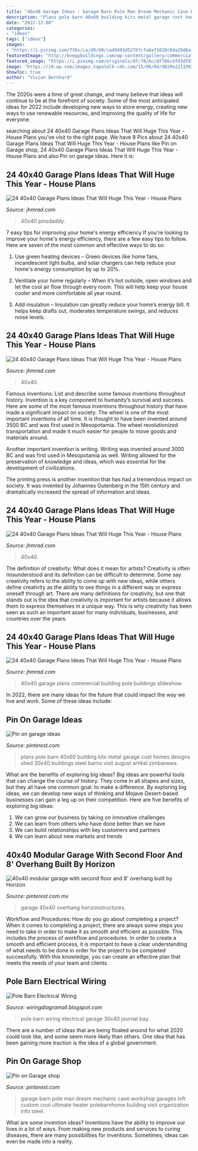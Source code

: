 ```yaml
---
title: "40x40 Garage Ideas : Garage Barn Pole Man Dream Mechanic Cave Workshop Garages Loft Custom Cool Ultimate Heater Polebarnhome Building Visit Organization Info Steel"
description: "Plans pole barn 40x60 building kits metal garage cost homes designs shed 30x40 buildings steel barns visit august artikel zimbanews"
date: "2022-12-08"
categories:
- "ideas"
tags: ["ideas"]
images:
- "https://i.pinimg.com/736x/ca/d9/49/cad9493d5276fcfa8af1028c0da29d6a--x-pole-barn-pole-barn-plans.jpg"
featuredImage: "http://kneppbuildings.com/wp-content/gallery/commercial/40x40-image2.jpg"
featured_image: "https://i.pinimg.com/originals/df/78/6c/df786c4fd3df81dbe376f35afa5eac0a.jpg"
image: "https://i0.wp.com/images.tapatalk-cdn.com/15/06/04/d020e22119932e481333758c04d47c34.jpg"
ShowToc: true
author: "Vivian Bernhard"
---
```



The 2020s were a time of great change, and many believe that ideas will continue to be at the forefront of society. Some of the most anticipated ideas for 2022 include developing new ways to store energy, creating new ways to use renewable resources, and improving the quality of life for everyone.

	

		
searching about 24 40x40 Garage Plans Ideas That Will Huge This Year - House Plans you've visit to the right page. We have 8 Pics about 24 40x40 Garage Plans Ideas That Will Huge This Year - House Plans like Pin on Garage shop, 24 40x40 Garage Plans Ideas That Will Huge This Year - House Plans and also Pin on garage ideas. Here it is:
		
    
## 24 40x40 Garage Plans Ideas That Will Huge This Year - House Plans

<img loading=lazy src="https://cdn.jhmrad.com/wp-content/uploads/garage-plans-pin-pinterest-pinsdaddy_95782-670x400.jpg" onerror="this.onerror=null;this.src='https://tse3.mm.bing.net/th?id=OIP.vlPFsUabCZH__z6txsOzwQHaEa&amp;pid=15.1';" alt="24 40x40 Garage Plans Ideas That Will Huge This Year - House Plans">

_Source: jhmrad.com_

>40x40 pinsdaddy. 

	

7 easy tips for improving your home's energy efficiency
If you're looking to improve your home's energy efficiency, there are a few easy tips to follow. Here are seven of the most common and effective ways to do so:
1) Use green heating devices – Green devices like home fans, incandescent light bulbs, and solar chargers can help reduce your home's energy consumption by up to 20%.

2) Ventilate your home regularly – When it’s hot outside, open windows and let the cool air flow through every room. This will help keep your house cooler and more comfortable all year round.

3) Add insulation – Insulation can greatly reduce your home’s energy bill. It helps keep drafts out, moderates temperature swings, and reduces noise levels.

    
## 24 40x40 Garage Plans Ideas That Will Huge This Year - House Plans

<img loading=lazy src="https://i1311.photobucket.com/albums/s680/DangerousDan55/731ba703e6e74ea264a2fa268cea0036_zpsa5a8dc88.jpg" onerror="this.onerror=null;this.src='https://tse3.mm.bing.net/th?id=OIP.vUz3emq9thnXEttky-yBlAHaFj&amp;pid=15.1';" alt="24 40x40 Garage Plans Ideas That Will Huge This Year - House Plans">

_Source: jhmrad.com_

>40x40. 

	

Famous inventions: List and describe some famous inventions throughout history.
Invention is a key component to humanity’s survival and success. Here are some of the most famous inventions throughout history that have made a significant impact on society.
The wheel is one of the most important inventions of all time. It is thought to have been invented around 3500 BC and was first used in Mesopotamia. The wheel revolutionized transportation and made it much easier for people to move goods and materials around.

Another important invention is writing. Writing was invented around 3000 BC and was first used in Mesopotamia as well. Writing allowed for the preservation of knowledge and ideas, which was essential for the development of civilizations.

The printing press is another invention that has had a tremendous impact on society. It was invented by Johannes Gutenberg in the 15th century and dramatically increased the spread of information and ideas.

    
## 24 40x40 Garage Plans Ideas That Will Huge This Year - House Plans

<img loading=lazy src="https://cdn.jhmrad.com/wp-content/uploads/pole-barn-joy-studio-design_91715-670x400.jpg" onerror="this.onerror=null;this.src='https://tse4.mm.bing.net/th?id=OIP.T3LtV1pZe36Z12wFQE-zQAHaEa&amp;pid=15.1';" alt="24 40x40 Garage Plans Ideas That Will Huge This Year - House Plans">

_Source: jhmrad.com_

>40x40. 

	

The definition of creativity: What does it mean for artists?
Creativity is often misunderstood and its definition can be difficult to determine. Some say creativity refers to the ability to come up with new ideas, while others define creativity as the ability to see things in a different way or express oneself through art. There are many definitions for creativity, but one that stands out is the idea that creativity is important for artists because it allows them to express themselves in a unique way. This is why creativity has been seen as such an important asset for many individuals, businesses, and countries over the years.

    
## 24 40x40 Garage Plans Ideas That Will Huge This Year - House Plans

<img loading=lazy src="http://kneppbuildings.com/wp-content/gallery/commercial/40x40-image2.jpg" onerror="this.onerror=null;this.src='https://tse3.mm.bing.net/th?id=OIP.07bZTkWUaOrhC2dsP9E2KAHaFj&amp;pid=15.1';" alt="24 40x40 Garage Plans Ideas That Will Huge This Year - House Plans">

_Source: jhmrad.com_

>40x40 garage plans commercial building pole buildings slideshow. 

	

In 2022, there are many ideas for the future that could impact the way we live and work. Some of these ideas include:

    
## Pin On Garage Ideas

<img loading=lazy src="https://i.pinimg.com/736x/ca/d9/49/cad9493d5276fcfa8af1028c0da29d6a--x-pole-barn-pole-barn-plans.jpg" onerror="this.onerror=null;this.src='https://tse3.mm.bing.net/th?id=OIP.L9tLMEWZruHJ3p9jhtOyvwHaFj&amp;pid=15.1';" alt="Pin on garage ideas">

_Source: pinterest.com_

>plans pole barn 40x60 building kits metal garage cost homes designs shed 30x40 buildings steel barns visit august artikel zimbanews. 

	

What are the benefits of exploring big ideas?
Big ideas are powerful tools that can change the course of history. They come in all shapes and sizes, but they all have one common goal: to make a difference. By exploring big ideas, we can develop new ways of thinking and Mojave Desert-based businesses can gain a leg up on their competition. Here are five benefits of exploring big ideas: 
1. We can grow our business by taking on innovative challenges
2. We can learn from others who have done better than we have
3. We can build relationships with key customers and partners
4. We can learn about new markets and trends

    
## 40x40 Modular Garage With Second Floor And 8&#039; Overhang Built By Horizon

<img loading=lazy src="https://i.pinimg.com/originals/5c/af/55/5caf5540ad0410a3ad3b8560df5f00e5.jpg" onerror="this.onerror=null;this.src='https://tse3.mm.bing.net/th?id=OIP.Dx0tHXkoO8coC2SbyShS8wHaEB&amp;pid=15.1';" alt="40x40 modular garage with second floor and 8&#039; overhang built by Horizon">

_Source: pinterest.com.mx_

>garage 40x40 overhang horizonstructures. 

	

Workflow and Procedures: How do you go about completing a project?
When it comes to completing a project, there are always some steps you need to take in order to make it as smooth and efficient as possible. This includes the process of workflow and procedures. In order to create a smooth and efficient process, it is important to have a clear understanding of what needs to be done in order for the project to be completed successfully. With this knowledge, you can create an effective plan that meets the needs of your team and clients.

    
## Pole Barn Electrical Wiring

<img loading=lazy src="https://i0.wp.com/images.tapatalk-cdn.com/15/06/04/d020e22119932e481333758c04d47c34.jpg" onerror="this.onerror=null;this.src='https://tse3.mm.bing.net/th?id=OIP.2zsaTlDLitPZszKatqvCawHaJ4&amp;pid=15.1';" alt="Pole Barn Electrical Wiring">

_Source: wiringdiagramall.blogspot.com_

>pole barn wiring electrical garage 30x40 journal bay. 

	

There are a number of ideas that are being floated around for what 2020 could look like, and some seem more likely than others. One idea that has been gaining more traction is the idea of a global government.

    
## Pin On Garage Shop

<img loading=lazy src="https://i.pinimg.com/originals/df/78/6c/df786c4fd3df81dbe376f35afa5eac0a.jpg" onerror="this.onerror=null;this.src='https://tse2.mm.bing.net/th?id=OIP.buK4pPVr0fyT_x4oxKXd9gHaFj&amp;pid=15.1';" alt="Pin on Garage shop">

_Source: pinterest.com_

>garage barn pole man dream mechanic cave workshop garages loft custom cool ultimate heater polebarnhome building visit organization info steel. 

	

What are some invention ideas?
Inventions have the ability to improve our lives in a lot of ways. From making new products and services to curing diseases, there are many possibilities for inventions. Sometimes, ideas can even be made into a reality.

